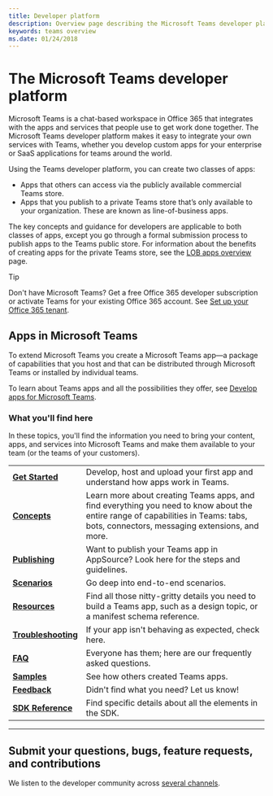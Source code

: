 ```yaml
---
title: Developer platform
description: Overview page describing the Microsoft Teams developer platform
keywords: teams overview
ms.date: 01/24/2018
---
```

# The Microsoft Teams developer platform

Microsoft Teams is a chat-based workspace in Office 365 that integrates with the apps and services that people use to get work done together. The Microsoft Teams developer platform makes it easy to integrate your own services with Teams, whether you develop custom apps for your enterprise or SaaS applications for teams around the world.

Using the Teams developer platform, you can create two classes of apps: 
 
- Apps that others can access via the publicly available commercial Teams store.
- Apps that you publish to a private Teams store that’s only available to your organization. These are known as line-of-business apps. 
 
The key concepts and guidance for developers are applicable to both classes of apps, except you go through a formal submission process to publish apps to the Teams public store. For information about the benefits of creating apps for the private Teams store, see the [LOB apps overview](~/lob-apps-value-prop) page.

> [!TIP]
> Don't have Microsoft Teams? Get a free Office 365 developer subscription or activate Teams for your existing Office 365 account. See [Set up your Office 365 tenant](~/get-started/get-started-tenant).

## Apps in Microsoft Teams

To extend Microsoft Teams you create a Microsoft Teams app&mdash;a package of capabilities that you host and that can be distributed through Microsoft Teams or installed by individual teams.

To learn about Teams apps and all the possibilities they offer, see [Develop apps for Microsoft Teams](~/concepts/apps/apps-overview).

### What you'll find here

In these topics, you'll find the information you need to bring your content, apps, and services into Microsoft Teams and make them available to your team (or the teams of your customers).

|   |   |
| - | - |
| [**Get Started**](~/get-started/get-started) | Develop, host and upload your first app and understand how apps work in Teams. |
| [**Concepts**](~/concepts/concepts-overview) | Learn more about creating Teams apps, and find everything you need to know about the entire range of capabilities in Teams: tabs, bots, connectors, messaging extensions, and more. |
| [**Publishing**](~/publishing/apps-publish) | Want to publish your Teams app in AppSource? Look here for the steps and guidelines. |
| [**Scenarios**](~/scenarios/scenarios) | Go deep into end-to-end scenarios. |
| [**Resources**](~/resources/resource-overview) | Find all those nitty-gritty details you need to build a Teams app, such as a design topic, or a manifest schema reference. |
| [**Troubleshooting**](~/troubleshoot/troubleshoot) | If your app isn't behaving as expected, check here. |
| [**FAQ**](~/troubleshoot/faq) | Everyone has them; here are our frequently asked questions. |
| [**Samples**](~/samples/code-samples) | See how others created Teams apps. |
| [**Feedback**](~/feedback) | Didn't find what you need? Let us know! |
| [**SDK Reference**](https://docs.microsoft.com/en-us/javascript/api/overview/msteams-client) | Find specific details about all the elements in the SDK. |

---

## Submit your questions, bugs, feature requests, and contributions

We listen to the developer community across [several channels](~/feedback).
